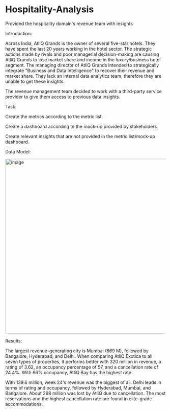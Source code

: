 # Hospitality-Analysis
Provided the hospitality domain's revenue team with insights

Introduction:

Across India, AtliQ Grands is the owner of several five-star hotels. They have spent the last 20 years working in the hotel sector. The strategic actions made by rivals and poor managerial decision-making are causing AtliQ Grands to lose market share and income in the luxury/business hotel segment. The managing director of AtliQ Grands intended to strategically integrate "Business and Data Intelligence" to recover their revenue and market share. They lack an internal data analytics team, therefore they are unable to get these insights.

The revenue management team decided to work with a third-party service provider to give them access to previous data insights.

Task:

Create the metrics according to the metric list.

Create a dashboard according to the mock-up provided by stakeholders.

Create relevant insights that are not provided in the metric list/mock-up dashboard.

Data Model:

<img width="547" alt="image" src="https://github.com/Tanisha-27505/Hospitality-Analysis/assets/69121836/a5e9a35f-9404-4aa2-a5cf-857123d3a624">



Results:

The largest revenue-generating city is Mumbai (669 M), followed by Bangalore, Hyderabad, and Delhi.
When comparing AtliQ Exotica to all seven types of properties, it performs better with 320 million in revenue, a rating of 3.62, an occupancy percentage of 57, and a cancellation rate of 24.4%.
With 66% occupancy, AtliQ Bay has the highest rate.

With 139.6 million, week 24's revenue was the biggest of all.
Delhi leads in terms of rating and occupancy, followed by Hyderabad, Mumbai, and Bangalore.
About 298 million was lost by AtliQ due to cancellation.
The most reservations and the highest cancellation rate are found in elite-grade accommodations.



